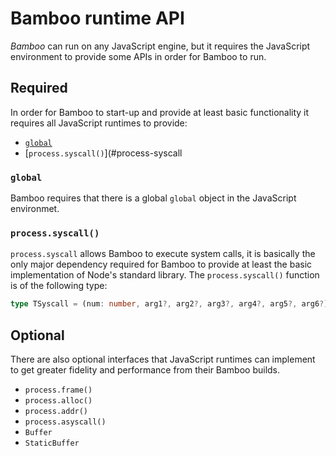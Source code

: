 # Bamboo runtime API

*Bamboo* can run on any JavaScript engine, but it requires the JavaScript environment
to provide some APIs in order for Bamboo to run.


## Required

In order for Bamboo to start-up and provide at least basic functionality it requires
all JavaScript runtimes to provide:

  - [`global`](#global)
  - [`process.syscall()`](#process-syscall

### `global`

Bamboo requires that there is a global `global` object in the JavaScript environmet.

### `process.syscall()`

`process.syscall` allows Bamboo to execute system calls, it is basically the only
major dependency required for Bamboo to provide at least the basic implementation
of Node's standard library. The `process.syscall()` function is of the following type:

```ts
type TSyscall = (num: number, arg1?, arg2?, arg3?, arg4?, arg5?, arg6?) => number;
```


## Optional

There are also optional interfaces that JavaScript runtimes can implement to get
greater fidelity and performance from their Bamboo builds.

  - `process.frame()`
  - `process.alloc()`
  - `process.addr()`
  - `process.asyscall()`
  - `Buffer`
  - `StaticBuffer`
